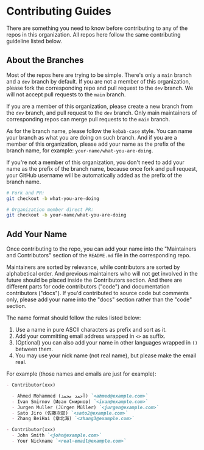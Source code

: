 # Contributing Guides

There are something you need to know before contributing to
any of the repos in this organization.
All repos here follow the same contributing guideline listed below.

## About the Branches

Most of the repos here are trying to be simple.
There's only a `main` branch and a `dev` branch by default.
If you are not a member of this organization,
please fork the corresponding repo and pull request to the `dev` branch.
We will not accept pull requests to the `main` branch.

If you are a member of this organization,
please create a new branch from the `dev` branch,
and pull request to the `dev` branch.
Only main maintainers of corresponding repos
can merge pull requests to the `main` branch.

As for the branch name, please follow the `kebab-case` style.
You can name your branch as what you are doing on such branch.
And if you are a member of this organization,
please add your name as the prefix of the branch name,
for example: `your-name/what-you-are-doing`.

If you're not a member of this organization,
you don't need to add your name as the prefix of the branch name,
because once fork and pull request,
your GitHub username will be automatically
added as the prefix of the branch name.

```sh
# Fork and PR:
git checkout -b what-you-are-doing

# Organization member direct PR:
git checkout -b your-name/what-you-are-doing
```

## Add Your Name

Once contributing to the repo, you can add your name
into the "Maintainers and Contributors" section
of the `README.md` file in the corresponding repo.

Maintainers are sorted by relevance,
while contributors are sorted by alphabetical order.
And previous maintainers who will not get involved in the future
should be placed inside the Contributors section.
And there are different parts for
code contributors ("code") and documentation contributors ("docs").
If you'd contributed to source code but comments only,
please add your name into the "docs" section rather than the "code" section.

The name format should follow the rules listed below:

1. Use a name in pure ASCII characters as prefix and sort as it.
2. Add your committing email address wrapped in `<>` as suffix.
3. (Optional) you can also add your name
   in other languages wrapped in `()` between them.
4. You may use your nick name (not real name), but please make the email real.

For example (those names and emails are just for example):

```md
- Contributor(xxx)

  - Ahmed Mohammed (أحمد محمد) `<ahmed@example.com>`
  - Ivan Smirnov (Иван Смирнов) `<ivan@example.com>`
  - Jurgen Muller (Jürgen Müller) `<jurgen@example.com>`
  - Sato Jiro (佐藤次郎) `<sato2@example.com>`
  - Zhang BeiHai (章北海) `<zhang3@example.com>`

- Contributor(xxx)
  - John Smith `<john@example.com>`
  - Your Nickname `<real-email@example.com>`
```
